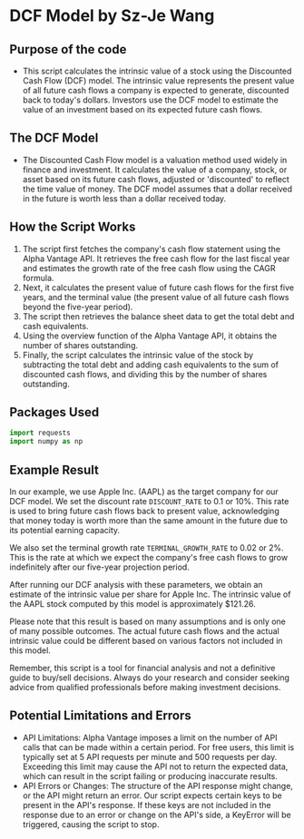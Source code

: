 # DCF Model by Sz-Je Wang

## Purpose of the code
- This script calculates the intrinsic value of a stock using the Discounted Cash Flow (DCF) model. The intrinsic value represents the present value of all future cash flows a company is expected to generate, discounted back to today's dollars. Investors use the DCF model to estimate the value of an investment based on its expected future cash flows.
 
## The DCF Model
- The Discounted Cash Flow model is a valuation method used widely in finance and investment. It calculates the value of a company, stock, or asset based on its future cash flows, adjusted or 'discounted' to reflect the time value of money. The DCF model assumes that a dollar received in the future is worth less than a dollar received today.

## How the Script Works
1. The script first fetches the company's cash flow statement using the Alpha Vantage API. It retrieves the free cash flow for the last fiscal year and estimates the growth rate of the free cash flow using the CAGR formula.
2. Next, it calculates the present value of future cash flows for the first five years, and the terminal value (the present value of all future cash flows beyond the five-year period).
3. The script then retrieves the balance sheet data to get the total debt and cash equivalents.
4. Using the overview function of the Alpha Vantage API, it obtains the number of shares outstanding.
5. Finally, the script calculates the intrinsic value of the stock by subtracting the total debt and adding cash equivalents to the sum of discounted cash flows, and dividing this by the number of shares outstanding.

## Packages Used
```python
import requests
import numpy as np
```

## Example Result
In our example, we use Apple Inc. (AAPL) as the target company for our DCF model.
We set the discount rate `DISCOUNT_RATE` to 0.1 or 10%. This rate is used to bring future cash flows back to present value, acknowledging that money today is worth more than the same amount in the future due to its potential earning capacity.

We also set the terminal growth rate `TERMINAL_GROWTH_RATE` to 0.02 or 2%. This is the rate at which we expect the company's free cash flows to grow indefinitely after our five-year projection period.

After running our DCF analysis with these parameters, we obtain an estimate of the intrinsic value per share for Apple Inc. The intrinsic value of the AAPL stock computed by this model is approximately $121.26.

Please note that this result is based on many assumptions and is only one of many possible outcomes. The actual future cash flows and the actual intrinsic value could be different based on various factors not included in this model.

Remember, this script is a tool for financial analysis and not a definitive guide to buy/sell decisions. Always do your research and consider seeking advice from qualified professionals before making investment decisions.

## Potential Limitations and Errors
- API Limitations: Alpha Vantage imposes a limit on the number of API calls that can be made within a certain period. For free users, this limit is typically set at 5 API requests per minute and 500 requests per day. Exceeding this limit may cause the API not to return the expected data, which can result in the script failing or producing inaccurate results.
- API Errors or Changes: The structure of the API response might change, or the API might return an error. Our script expects certain keys to be present in the API's response. If these keys are not included in the response due to an error or change on the API's side, a KeyError will be triggered, causing the script to stop.
